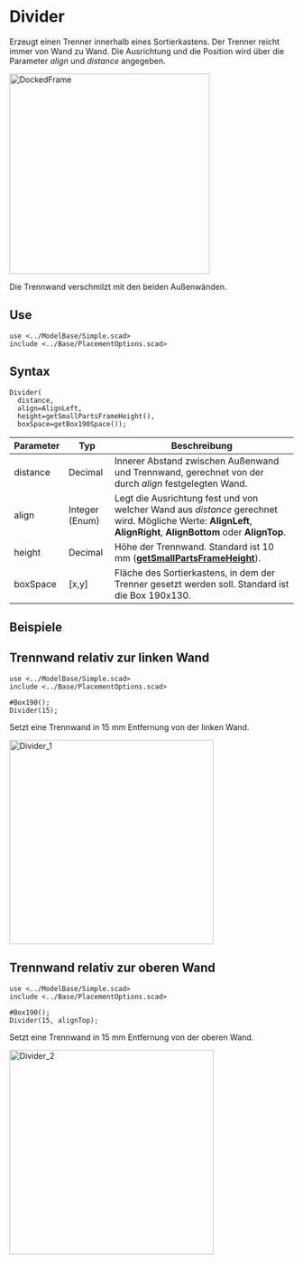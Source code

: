 # Divider

Erzeugt einen Trenner innerhalb eines Sortierkastens. Der Trenner reicht immer von Wand zu Wand. Die Ausrichtung und die Position wird über die Parameter *align* und *distance* angegeben.

<img width="355" alt="DockedFrame" src="https://user-images.githubusercontent.com/48654609/168426262-f0c31eef-9e01-4177-afa6-805659665699.png">

Die Trennwand verschmilzt mit den beiden Außenwänden.

## Use
```
use <../ModelBase/Simple.scad>
include <../Base/PlacementOptions.scad>
```

## Syntax
```
Divider(
  distance, 
  align=AlignLeft, 
  height=getSmallPartsFrameHeight(), 
  boxSpace=getBox190Space());
```

| Parameter | Typ | Beschreibung |
| ------ | ------ | ------ |
| distance | Decimal | Innerer Abstand zwischen Außenwand und Trennwand, gerechnet von der durch *align* festgelegten Wand. |
| align | Integer (Enum) |  Legt die Ausrichtung fest und von welcher Wand aus *distance* gerechnet wird. Mögliche Werte: __AlignLeft__, __AlignRight__, __AlignBottom__ oder __AlignTop__. |
| height | Decimal | Höhe der Trennwand. Standard ist 10 mm ([__getSmallPartsFrameHeight__](getSmallPartsFrameHeight.md)). |
| boxSpace | \[x,y] | Fläche des Sortierkastens, in dem der Trenner gesetzt werden soll. Standard ist die Box 190x130. |

## Beispiele

## Trennwand relativ zur linken Wand
```
use <../ModelBase/Simple.scad>
include <../Base/PlacementOptions.scad>

#Box190();
Divider(15);
```
Setzt eine Trennwand in 15 mm Entfernung von der linken Wand.

<img width="362" alt="Divider_1" src="https://user-images.githubusercontent.com/48654609/168860973-3d8bd9b7-9dcc-4a60-af49-965992b73a2b.png">

## Trennwand relativ zur oberen Wand
```
use <../ModelBase/Simple.scad>
include <../Base/PlacementOptions.scad>

#Box190();
Divider(15, alignTop);
```
Setzt eine Trennwand in 15 mm Entfernung von der oberen Wand.

<img width="362" alt="Divider_2" src="https://user-images.githubusercontent.com/48654609/168861490-8023603e-8155-4932-95c4-39dd8d2ade5b.png">

